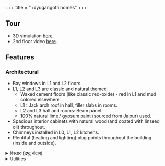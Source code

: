 +++
title = "+dyugangotri homes"
+++

## Tour
- 3D simulation [here](http://www.sweethome3d.com/viewHome.jsp?id=2232).
- 2nd floor video [here](https://youtu.be/ozi190bX_Zk).

## Features
### Architectural
- Bay windows in L1 and L2 floors.
- L1, L2 and L3 are classic and natural themed. 
  - Waxed cement floors (like classic red-oxide) - red in L1 and mud colored elsewhere.
  - L1 : Jack arch roof in hall, filler slabs in rooms.
  - L2 and L3 hall and rooms: Beam panel.
  - 100% natural lime / gypsum paint (sourced from Jaipur) used.
- Spacious interior cabinets with natural wood (and coated with linseed oil) throughout.
- Chimneys installed in L0, L1, L2 kitchens.
- Plentiful (heating and lighting) plug points throughout the building (inside and outside).

<details><summary>विस्तारः (द्रष्टुं नोद्यम्)</summary>

- Roof thickness
  - Plain roof - 5 inches
  - Beam panel - The pannel thickness of mud concrete is around 3" and the screed above it is around 1.5".
  - Filler slab - 5 inches including mud blocks?
  - Jack arch - 3 inch rise
- Lintel band - 4 inch thickness
</details>



<details><summary>Utilities</summary>

- BESCOM (Electricity)
  - C8EH-37259 (0021079340) 5kW L0
  - C8EH-37260 (0363498932) 3kW L1
  - C8EH-37261 (6709269344) 3kW Motor
- BWSSB (Water and sewage)
- GAIL (Piped Gas) connections
  - L0 4000452135
  - L1 4000452136
  - L2 4000452227
- BBMP (Garbage clearance)
</details>

